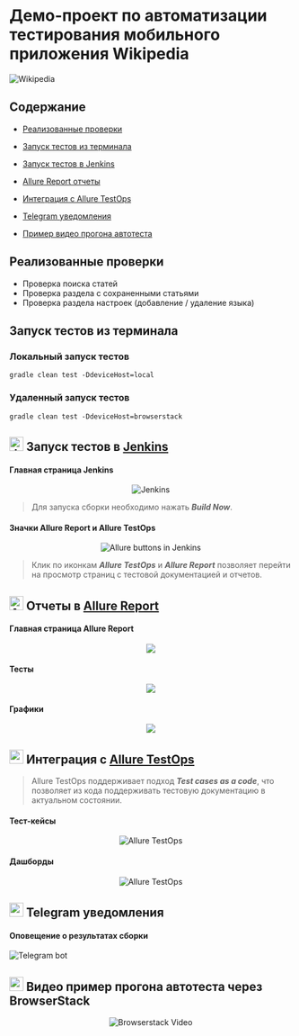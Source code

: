 # Демо-проект по автоматизации тестирования мобильного приложения Wikipedia

<a><img src="src/test/resources/media/images/wiki_logo.jpg" alt="Wikipedia"/></a>

## Содержание

* <a href="#cases">Реализованные проверки</a>

* <a href="#console">Запуск тестов из терминала</a>

* <a href="#jenkins">Запуск тестов в Jenkins</a>

* <a href="#allure">Allure Report отчеты</a>

* <a href="#allure-testops">Интеграция с Allure TestOps</a>

* <a href="#telegram">Telegram уведомления</a>

* <a href="#video">Пример видео прогона автотеста</a>

<a id="cases"></a>
##  Реализованные проверки

-  Проверка поиска статей
-  Проверка раздела с сохраненными статьями
-  Проверка раздела настроек (добавление / удаление языка)

<a id="console"></a>
##  Запуск тестов из терминала
### Локальный запуск тестов

```
gradle clean test -DdeviceHost=local
```

### Удаленный запуск тестов

```
gradle clean test -DdeviceHost=browserstack
```

<a id="jenkins"></a>
## <img src="src/test/resources/media/logos/Jenkins.svg" alt="Jenkins" width="25" height="25"/> Запуск тестов в [Jenkins](https://jenkins.autotests.cloud/job/mobile_automation_portfolio/)

#### Главная страница Jenkins

<p align="center">
<a><img src="src/test/resources/media/screenshots/Jenkins.png" alt="Jenkins"/></a>

> Для запуска сборки необходимо нажать <strong>*Build Now*</strong>.
</p>

#### Значки Allure Report и Allure TestOps

<p align="center">
<img src="src/test/resources/media/screenshots/AllureButtons.png" alt="Allure buttons in Jenkins">

> Клик по иконкам <strong>*Allure TestOps*</strong> и <strong>*Allure Report*</strong> позволяет перейти
> на просмотр страниц с тестовой документацией и отчетов.
</p>

<a id="allure"></a>
## <img src="src/test/resources/media/logos/AllureReport.svg" alt="Allure Report" width="25" height="25"/></a> Отчеты в [Allure Report](https://jenkins.autotests.cloud/job/mobile_automation_portfolio/30/allure/)

#### Главная страница Allure Report

<p align="center">
<img src="src/test/resources/media/screenshots/AllureReportMain.png">
</p>

#### Тесты

<p align="center">
<img src="src/test/resources/media/screenshots/AllureTests.png">
</p>

#### Графики

<p align="center">
<img src="src/test/resources/media/screenshots/AllureGraphs.png">
</p>

<a id="allure-testops"></a>
## <img src="src/test/resources/media/logos/AllureTestOps.svg" width="25" height="25"/></a> Интеграция с [Allure TestOps](https://allure.autotests.cloud/project/4186/dashboards)

>Allure TestOps поддерживает подход <strong>*Test cases as a code*</strong>, что позволяет из кода поддерживать тестовую документацию в актуальном состоянии.

#### Тест-кейсы

<p align="center">
<img title="Allure TestOps" src="src/test/resources/media/screenshots/AllureTestOpsTests.png">
</p>

#### Дашборды

<p align="center">
<img title="Allure TestOps" src="src/test/resources/media/screenshots/AllureTestOpsDashboard.png">
</p>

<a id="telegram"></a>
## <img src="src/test/resources/media/logos/Telegram.svg" width="25" height="25"/></a> Telegram уведомления

#### Оповещение о результатах сборки

<p>
<img title="Telegram bot" src="src/test/resources/media/screenshots/Telegram.png">
</p>

<a id="video"></a>
## <img src="src/test/resources/media/logos/Browserstack.svg" width="25" height="25"/></a> Видео пример прогона автотеста через BrowserStack

<p align="center">
  <img title="Browserstack Video" src="src/test/resources/media/video/BrowserStackTestVideo.gif">
</p>